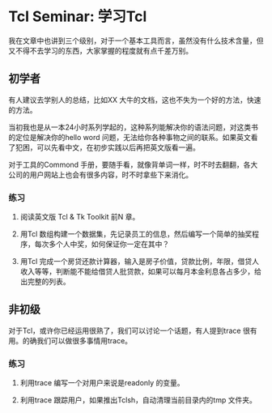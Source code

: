 # Tcl Seminar: 学习Tcl

我在文章中也讲到三个级别，对于一个基本工具而言，虽然没有什么技术含量，但又不得不去学习的东西，大家掌握的程度就有点千差万别。

## 初学者

有人建议去学别人的总结，比如XX 大牛的文档，这也不失为一个好的方法，快速的方法。

当初我也是从一本24小时系列学起的，这种系列能解决你的语法问题，对这类书的定位是解决你的hello word 问题，无法给你各种事物之间的联系。如果英文看了犯困，可以先看中文，在初步实践以后再把英文版看一遍。

对于工具的Commond 手册，要随手看，就像背单词一样，时不时去翻翻，各大公司的用户网站上也会有很多内容，时不时拿些下来消化。

### 练习

1. 阅读英文版 Tcl & Tk Toolkit 前N 章。

2. 用Tcl 数组构建一个数据集，先记录员工的信息，然后编写一个简单的抽奖程序，每次多个人中奖，如何保证你一定在其中？

3. 用Tcl 完成一个房贷还款计算器，输入是房子价值，贷款比例，年限，借贷人收入等等，判断能不能给借贷人批贷款，如果可以每月本金利息各占多少，给出完整的列表。

## 非初级

对于Tcl，或许你已经运用很熟了，我们可以讨论一个话题，有人提到trace 很有用。的确我们可以做很多事情用trace。

### 练习

1. 利用trace 编写一个对用户来说是readonly 的变量。

2. 利用trace 跟踪用户，如果推出Tclsh，自动清理当前目录内的tmp 文件夹。
